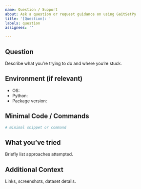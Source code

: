 ```yaml
---
name: Question / Support
about: Ask a question or request guidance on using GaitSetPy
title: '[Question]: '
labels: question
assignees: ''

---
```


## Question
Describe what you’re trying to do and where you’re stuck.

## Environment (if relevant)
- OS:
- Python:
- Package version:

## Minimal Code / Commands
```python
# minimal snippet or command
```

## What you’ve tried
Briefly list approaches attempted.

## Additional Context
Links, screenshots, dataset details. 